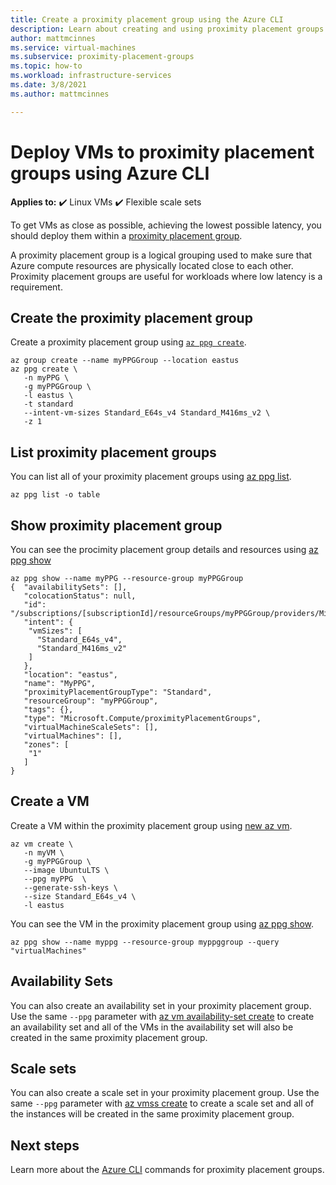 ```yaml
---
title: Create a proximity placement group using the Azure CLI
description: Learn about creating and using proximity placement groups for virtual machines in Azure. 
author: mattmcinnes
ms.service: virtual-machines
ms.subservice: proximity-placement-groups
ms.topic: how-to
ms.workload: infrastructure-services
ms.date: 3/8/2021
ms.author: mattmcinnes

---
```


# Deploy VMs to proximity placement groups using Azure CLI

**Applies to:** :heavy_check_mark: Linux VMs :heavy_check_mark: Flexible scale sets 

To get VMs as close as possible, achieving the lowest possible latency, you should deploy them within a [proximity placement group](../co-location.md#proximity-placement-groups).

A proximity placement group is a logical grouping used to make sure that Azure compute resources are physically located close to each other. Proximity placement groups are useful for workloads where low latency is a requirement.


## Create the proximity placement group
Create a proximity placement group using [`az ppg create`](/cli/azure/ppg#az-ppg-create). 

```azurecli-interactive
az group create --name myPPGGroup --location eastus
az ppg create \
   -n myPPG \
   -g myPPGGroup \
   -l eastus \
   -t standard 
   --intent-vm-sizes Standard_E64s_v4 Standard_M416ms_v2 \
   -z 1
```

## List proximity placement groups

You can list all of your proximity placement groups using [az ppg list](/cli/azure/ppg#az-ppg-list).

```azurecli-interactive
az ppg list -o table
```
## Show proximity placement group

You can see the procimity placement group details and resources using [az ppg show](/cli/azure/ppg#az-ppg-show)

```azurecli-interactive
az ppg show --name myPPG --resource-group myPPGGroup
{  "availabilitySets": [],  
   "colocationStatus": null,  
   "id": "/subscriptions/[subscriptionId]/resourceGroups/myPPGGroup/providers/Microsoft.Compute/proximityPlacementGroups/MyPPG",  
   "intent": {    
    "vmSizes": [      
      "Standard_E64s_v4",      
      "Standard_M416ms_v2"    
    ]  
   },  
   "location": "eastus",  
   "name": "MyPPG",  
   "proximityPlacementGroupType": "Standard",  
   "resourceGroup": "myPPGGroup",  
   "tags": {},  
   "type": "Microsoft.Compute/proximityPlacementGroups",  
   "virtualMachineScaleSets": [],  
   "virtualMachines": [],  
   "zones": [    
    "1" 
   ]
}
```

## Create a VM

Create a VM within the proximity placement group using [new az vm](/cli/azure/vm#az-vm-create).

```azurecli-interactive
az vm create \
   -n myVM \
   -g myPPGGroup \
   --image UbuntuLTS \
   --ppg myPPG  \
   --generate-ssh-keys \
   --size Standard_E64s_v4 \
   -l eastus
```

You can see the VM in the proximity placement group using [az ppg show](/cli/azure/ppg#az-ppg-show).

```azurecli-interactive
az ppg show --name myppg --resource-group myppggroup --query "virtualMachines"
```

## Availability Sets
You can also create an  availability set in your proximity placement group. Use the same `--ppg` parameter with [az vm availability-set create](/cli/azure/vm/availability-set#az-vm-availability-set-create) to create an availability set and all of the VMs in the availability set will also be created in the same proximity placement group.

## Scale sets

You can also create a scale set in your proximity placement group. Use the same `--ppg` parameter with [az vmss create](/cli/azure/vmss#az-vmss-create) to create a scale set and all of the instances will be created in the same proximity placement group.

## Next steps

Learn more about the [Azure CLI](/cli/azure/ppg) commands for proximity placement groups.
